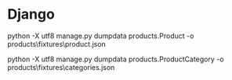 # Django
python -X utf8 manage.py dumpdata products.Product -o products\fixtures\product.json

python -X utf8 manage.py dumpdata products.ProductCategory -o products\fixtures\categories.json